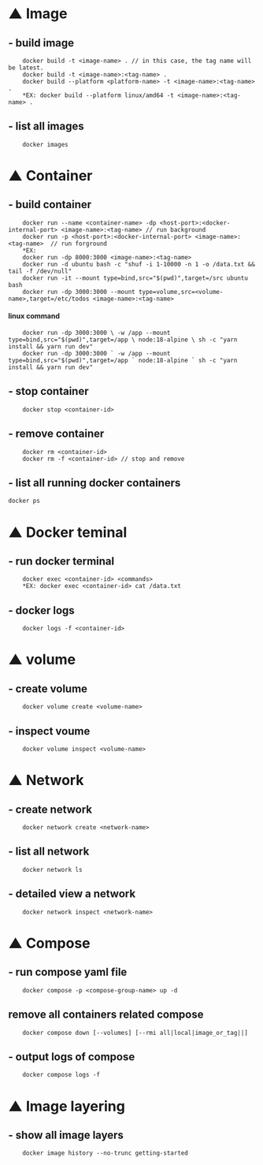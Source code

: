# ▲ Image
##  - build image
        docker build -t <image-name> . // in this case, the tag name will be latest.
        docker build -t <image-name>:<tag-name> .
        docker build --platform <platform-name> -t <image-name>:<tag-name> .
        *EX: docker build --platform linux/amd64 -t <image-name>:<tag-name> .
##  - list all images
        docker images

# ▲ Container
##  - build container
        docker run --name <container-name> -dp <host-port>:<docker-internal-port> <image-name>:<tag-name> // run background
        docker run -p <host-port>:<docker-internal-port> <image-name>:<tag-name>  // run forground
        *EX: 
        docker run -dp 8000:3000 <image-name>:<tag-name>
        docker run -d ubuntu bash -c "shuf -i 1-10000 -n 1 -o /data.txt && tail -f /dev/null"
        docker run -it --mount type=bind,src="$(pwd)",target=/src ubuntu bash
        docker run -dp 3000:3000 --mount type=volume,src=<volume-name>,target=/etc/todos <image-name>:<tag-name>
#### linux command
        docker run -dp 3000:3000 \ -w /app --mount type=bind,src="$(pwd)",target=/app \ node:18-alpine \ sh -c "yarn install && yarn run dev"
        docker run -dp 3000:3000 ` -w /app --mount type=bind,src="$(pwd)",target=/app ` node:18-alpine ` sh -c "yarn install && yarn run dev"
##  - stop container
        docker stop <container-id>
##  - remove container
        docker rm <container-id>
        docker rm -f <container-id> // stop and remove
##   - list all running docker containers
    docker ps

# ▲ Docker teminal
##  - run docker terminal
        docker exec <container-id> <commands>
        *EX: docker exec <container-id> cat /data.txt
##  - docker logs
        docker logs -f <container-id>

# ▲ volume
##  - create volume
        docker volume create <volume-name>
##  - inspect voume
        docker volume inspect <volume-name>

# ▲ Network
##  - create network
        docker network create <network-name>
##  - list all network
        docker network ls
##  - detailed view a network
        docker network inspect <network-name>

# ▲ Compose
##  - run compose yaml file
        docker compose -p <compose-group-name> up -d
##  remove all containers related compose
        docker compose down [--volumes] [--rmi all|local|image_or_tag||]
##  - output logs of compose
        docker compose logs -f 

# ▲ Image layering
## - show all image layers
        docker image history --no-trunc getting-started